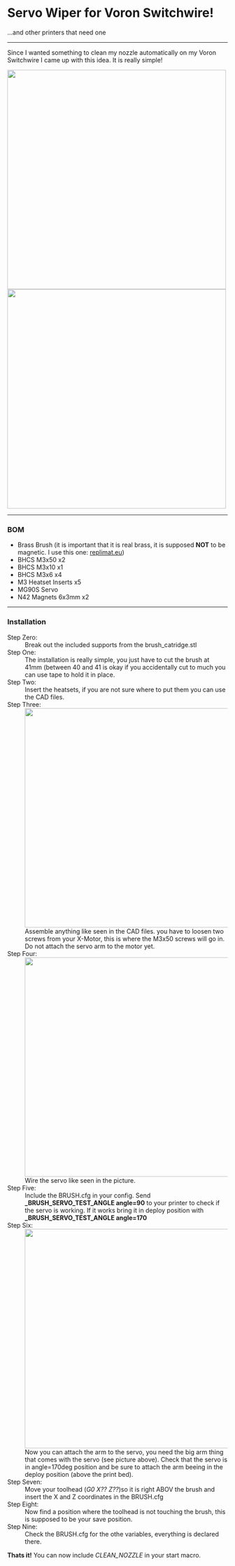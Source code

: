 <h1>Servo Wiper for Voron Switchwire!</h1>
<div>...and other printers that need one</div>
<hr>
<div>
  <p>Since I wanted something to clean my nozzle automatically on my Voron Switchwire I came up with this idea. It is really simple!</p>
    <img src='https://github.com/flow1990/VoronUsers/blob/master/printer_mods/flow1990/servo_wiper/Images/front_view_fusion.png' width='500px'>
  <img src='https://github.com/flow1990/VoronUsers/blob/master/printer_mods/flow1990/servo_wiper/Images/image1.jpeg' width='500px'>
</div>
<hr>
<div>
  <h3><B>BOM</B></h3>
  <ul>
    <li>Brass Brush (it is important that it is real brass, it is supposed <B>NOT</B> to be magnetic. I use this one: <a href='https://www.replimat.eu/brass-brush/rt10044'>replimat.eu</a>)</li>
    <li>BHCS M3x50 x2</li>
    <li>BHCS M3x10 x1</li>
    <li>BHCS M3x6 x4</li>
    <li>M3 Heatset Inserts x5</li>
    <li>MG90S Servo</li>
    <li>N42 Magnets 6x3mm x2</li>
  </ul>
</div>
<hr>
<div>
  <h3><B>Installation</B></h3>
  <dl>
    <dt>Step Zero:</dt>
    <dd>Break out the included supports from the brush_catridge.stl</dd>
    <dt>Step One:</dt>
    <dd>The installation is really simple, you just have to cut the brush at 41mm (between 40 and 41 is okay if you accidentally cut to much you can use tape to hold it in place.</dd>
    <dt>Step Two:</dt>
    <dd>Insert the heatsets, if you are not sure where to put them you can use the CAD files.</dd>
    <dt>Step Three:</dt>
    <dd><img src='https://github.com/flow1990/VoronUsers/blob/master/printer_mods/flow1990/servo_wiper/Images/motor_mount.jpeg' width='500px'</dd>
    <dd>Assemble anything like seen in the CAD files. you have to loosen two screws from your X-Motor, this is where the M3x50 screws will go in. Do not attach the servo arm to the motor yet.</dd>
    <dt>Step Four:</dt>
    <dd><img src='https://github.com/flow1990/servo_wiper/blob/main/Images/wiring.png' width='500px'</dd>
    <dd>Wire the servo like seen in the picture.</dd>
    <dt>Step Five:</dt>
    <dd>Include the BRUSH.cfg in your config. Send <B>_BRUSH_SERVO_TEST_ANGLE angle=90</B> to your printer to check if the servo is working. If it works bring it in deploy position with <B>_BRUSH_SERVO_TEST_ANGLE angle=170</B></dd>
    <dt>Step Six:</dt>
    <dd><img src='https://github.com/flow1990/VoronUsers/blob/master/printer_mods/flow1990/servo_wiper/Images/arm.jpeg' width='500px'></dd> 
    <dd>Now you can attach the arm to the servo, you need the big arm thing that comes with the servo (see picture above). Check that the servo is in angle=170deg position and be sure to attach the arm beeing in the deploy position (above the print bed).</dd>
    <dt>Step Seven:</dt>
    <dd>Move your toolhead (<I>G0 X?? Z??</I>)so it is right ABOV the brush and insert the X and Z coordinates in the BRUSH.cfg</dd>
    <dt>Step Eight:</dt>
    <dd>Now find a position where the toolhead is not touching the brush, this is supposed to be your save position.</dd>
    <dt>Step Nine:</dt>
    <dd>Check the BRUSH.cfg for the othe variables, everything is declared there.</dd>
  </dl>
  <p><B>Thats it!</B> You can now include <I>CLEAN_NOZZLE</I> in your start macro.</p>
</div>
